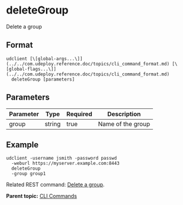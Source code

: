 # deleteGroup

Delete a group

## Format

```
udclient [\[global-args...\]](../../com.udeploy.reference.doc/topics/cli_command_format.md) [\[global-flags...\]](../../com.udeploy.reference.doc/topics/cli_command_format.md)
  deleteGroup [parameters]
```

## Parameters

|Parameter|Type|Required|Description|
|---------|----|--------|-----------|
|group|string|true|Name of the group|

## Example

```
udclient -username jsmith -password passwd 
  -weburl https://myserver.example.com:8443
  deleteGroup 
  -group group1
```

Related REST command: [Delete a group](rest_cli_group_delete_put.md).

**Parent topic:** [CLI Commands](../../com.udeploy.reference.doc/topics/cli_commands.md)

